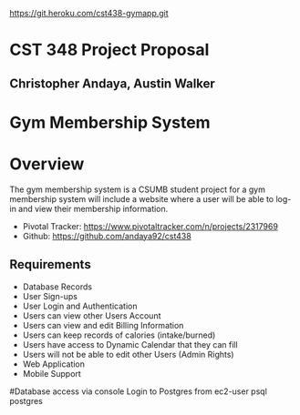 https://git.heroku.com/cst438-gymapp.git

# CST 348 Project Proposal
## Christopher Andaya, Austin Walker
# Gym Membership System
# Overview
The gym membership system is a CSUMB student project for a  gym membership system will include a website where a user will be able to log-in and view their membership information. 
- Pivotal Tracker: https://www.pivotaltracker.com/n/projects/2317969
- Github: https://github.com/andaya92/cst438
## Requirements
- Database Records 
- User Sign-ups
- User Login and Authentication
- Users can view other Users Account
- Users can view and edit Billing Information
- Users can keep records of calories (intake/burned)
- Users have access to Dynamic Calendar that they can fill
- Users will not be able to edit other Users (Admin Rights)
- Web Application
- Mobile Support


#Database access via console
Login to Postgres from ec2-user
psql postgres